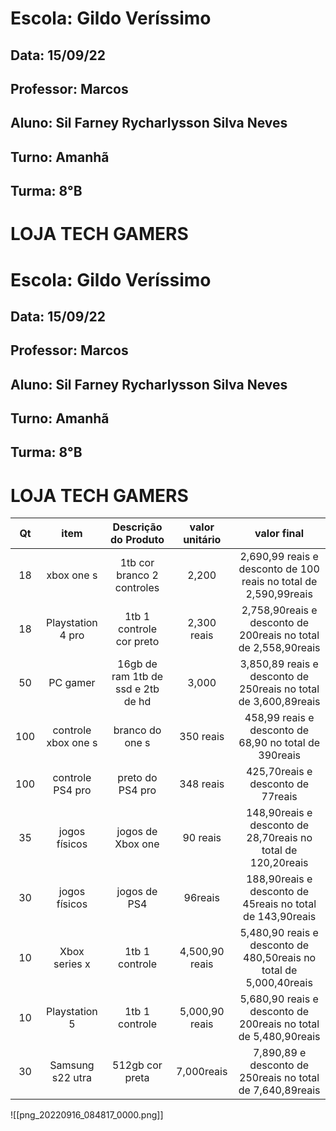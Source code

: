 # Escola: Gildo Veríssimo
## Data: 15/09/22

## Professor: Marcos
## Aluno: Sil Farney Rycharlysson Silva Neves

## Turno: Amanhã
## Turma: 8°B

# LOJA TECH GAMERS 
# Escola: Gildo Veríssimo
## Data: 15/09/22

## Professor: Marcos
## Aluno: Sil Farney Rycharlysson Silva Neves

## Turno: Amanhã
## Turma: 8°B

# LOJA TECH GAMERS 

 |Qt|item|Descrição do Produto|valor unitário|valor final|
 |:--:|:--:|:--:|:--:|:--:|
 |18|xbox one s|1tb cor branco 2 controles|2,200|2,690,99 reais e desconto de 100 reais no total de 2,590,99reais|
|18|Playstation 4 pro|1tb 1 controle cor preto|2,300 reais|2,758,90reais e desconto de 200reais no total de 2,558,90reais|
|50|PC gamer|16gb de ram 1tb de ssd e 2tb de hd|3,000| 3,850,89 reais e desconto de 250reais no total de 3,600,89reais|
|100|controle xbox one s|branco do one s|350 reais|458,99 reais e desconto de 68,90 no total de 390reais|
|100|controle PS4 pro|preto do PS4 pro|348 reais|425,70reais e desconto de 77reais|
|35|jogos físicos|jogos de Xbox one|90 reais|148,90reais e desconto de 28,70reais no total de 120,20reais|
|30|jogos físicos|jogos de PS4|96reais|188,90reais e desconto de 45reais no total de 143,90reais|
|10|Xbox series x| 1tb 1 controle|4,500,90 reais|5,480,90 reais e desconto de 480,50reais no total de 5,000,40reais|
|10|Playstation 5|1tb 1 controle|5,000,90 reais| 5,680,90 reais e desconto de 200reais no total de 5,480,90reais|
|30|Samsung s22 utra|512gb cor preta|7,000reais|7,890,89 e desconto de 250reais no total de 7,640,89reais|
   ![[png_20220916_084817_0000.png]]            












 
 
 
 

        